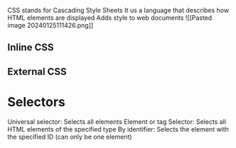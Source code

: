CSS stands for Cascading Style Sheets
It us a language that describes how HTML elements are displayed
Adds style to web documents
![[Pasted image 20240125111426.png]]
## Inline CSS

## External CSS


# Selectors
Universal selector: Selects all elements
Element or tag Selector: Selects all HTML elements of the specified type
By identifier: Selects the element with the specified ID (can only be one element)